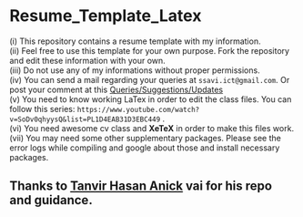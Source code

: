 # Resume_Template_Latex

(i) This repository contains a resume template with my information. <br>
(ii) Feel free to use this template for your own purpose. Fork the repository and edit these information with your own. <br>
(iii) Do not use any of my informations without proper permissions. <br>
(iv) You can send a mail regarding your queries at ```ssavi.ict@gmail.com```. Or post your comment at this [Queries/Suggestions/Updates](https://github.com/ssavi-ict/Resume_Template_Latex/issues/1) <br>
(v) You need to know working LaTex in order to edit the class files. You can follow this series: ```https://www.youtube.com/watch?v=SoDv0qhyysQ&list=PL1D4EAB31D3EBC449``` . <br>
(vi) You need awesome cv class and **XeTeX** in order to make this files work. <br>
(vii) You may need some other supplementary packages. Please see the error logs while compiling and google about those and install necessary packages.


## Thanks to [Tanvir Hasan Anick](https://github.com/tanvir002700) vai for his repo and guidance. 
